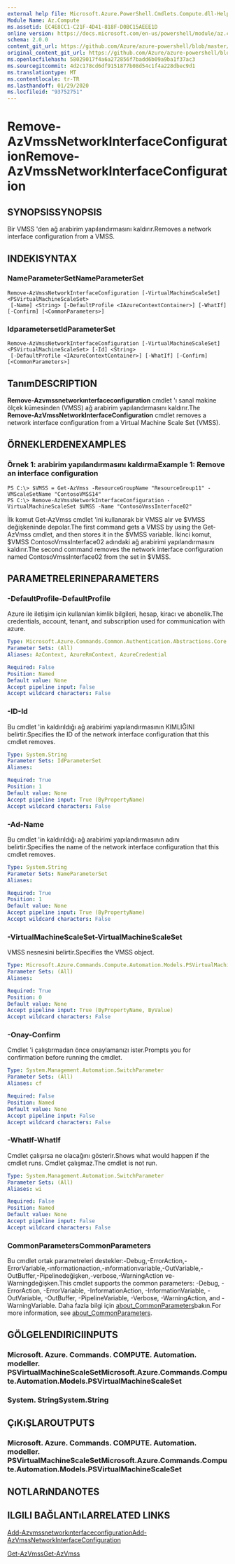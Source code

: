 ```yaml
---
external help file: Microsoft.Azure.PowerShell.Cmdlets.Compute.dll-Help.xml
Module Name: Az.Compute
ms.assetid: EC4E8CC1-C21F-4D41-818F-D0BC15AEEE1D
online version: https://docs.microsoft.com/en-us/powershell/module/az.compute/remove-azvmssnetworkinterfaceconfiguration
schema: 2.0.0
content_git_url: https://github.com/Azure/azure-powershell/blob/master/src/Compute/Compute/help/Remove-AzVmssNetworkInterfaceConfiguration.md
original_content_git_url: https://github.com/Azure/azure-powershell/blob/master/src/Compute/Compute/help/Remove-AzVmssNetworkInterfaceConfiguration.md
ms.openlocfilehash: 58029017f4a6a272856f7badd6b09a9ba1f37ac3
ms.sourcegitcommit: 4d2c178cd6df9151877b08d54c1f4a228dbec9d1
ms.translationtype: MT
ms.contentlocale: tr-TR
ms.lasthandoff: 01/29/2020
ms.locfileid: "93752751"
---
```

# <span data-ttu-id="dac0c-101">Remove-AzVmssNetworkInterfaceConfiguration</span><span class="sxs-lookup"><span data-stu-id="dac0c-101">Remove-AzVmssNetworkInterfaceConfiguration</span></span>

## <span data-ttu-id="dac0c-102">SYNOPSIS</span><span class="sxs-lookup"><span data-stu-id="dac0c-102">SYNOPSIS</span></span>
<span data-ttu-id="dac0c-103">Bir VMSS 'den ağ arabirim yapılandırmasını kaldırır.</span><span class="sxs-lookup"><span data-stu-id="dac0c-103">Removes a network interface configuration from a VMSS.</span></span>

## <span data-ttu-id="dac0c-104">INDEKI</span><span class="sxs-lookup"><span data-stu-id="dac0c-104">SYNTAX</span></span>

### <span data-ttu-id="dac0c-105">NameParameterSet</span><span class="sxs-lookup"><span data-stu-id="dac0c-105">NameParameterSet</span></span>
```
Remove-AzVmssNetworkInterfaceConfiguration [-VirtualMachineScaleSet] <PSVirtualMachineScaleSet>
 [-Name] <String> [-DefaultProfile <IAzureContextContainer>] [-WhatIf] [-Confirm] [<CommonParameters>]
```

### <span data-ttu-id="dac0c-106">Idparameterset</span><span class="sxs-lookup"><span data-stu-id="dac0c-106">IdParameterSet</span></span>
```
Remove-AzVmssNetworkInterfaceConfiguration [-VirtualMachineScaleSet] <PSVirtualMachineScaleSet> [-Id] <String>
 [-DefaultProfile <IAzureContextContainer>] [-WhatIf] [-Confirm] [<CommonParameters>]
```

## <span data-ttu-id="dac0c-107">Tanım</span><span class="sxs-lookup"><span data-stu-id="dac0c-107">DESCRIPTION</span></span>
<span data-ttu-id="dac0c-108">**Remove-Azvmssnetworkınterfaceconfiguration** cmdlet 'ı sanal makine ölçek kümesinden (VMSS) ağ arabirim yapılandırmasını kaldırır.</span><span class="sxs-lookup"><span data-stu-id="dac0c-108">The **Remove-AzVmssNetworkInterfaceConfiguration** cmdlet removes a network interface configuration from a Virtual Machine Scale Set (VMSS).</span></span>

## <span data-ttu-id="dac0c-109">ÖRNEKLERDEN</span><span class="sxs-lookup"><span data-stu-id="dac0c-109">EXAMPLES</span></span>

### <span data-ttu-id="dac0c-110">Örnek 1: arabirim yapılandırmasını kaldırma</span><span class="sxs-lookup"><span data-stu-id="dac0c-110">Example 1: Remove an interface configuration</span></span>
```
PS C:\> $VMSS = Get-AzVmss -ResourceGroupName "ResourceGroup11" -VMScaleSetName "ContosoVMSS14"
PS C:\> Remove-AzVmssNetworkInterfaceConfiguration -VirtualMachineScaleSet $VMSS -Name "ContosoVmssInterface02"
```

<span data-ttu-id="dac0c-111">İlk komut Get-AzVmss cmdlet 'ini kullanarak bir VMSS alır ve $VMSS değişkeninde depolar.</span><span class="sxs-lookup"><span data-stu-id="dac0c-111">The first command gets a VMSS by using the Get-AzVmss cmdlet, and then stores it in the $VMSS variable.</span></span>
<span data-ttu-id="dac0c-112">İkinci komut, $VMSS ContosoVmssInterface02 adındaki ağ arabirimi yapılandırmasını kaldırır.</span><span class="sxs-lookup"><span data-stu-id="dac0c-112">The second command removes the network interface configuration named ContosoVmssInterface02 from the set in $VMSS.</span></span>

## <span data-ttu-id="dac0c-113">PARAMETRELERINE</span><span class="sxs-lookup"><span data-stu-id="dac0c-113">PARAMETERS</span></span>

### <span data-ttu-id="dac0c-114">-DefaultProfile</span><span class="sxs-lookup"><span data-stu-id="dac0c-114">-DefaultProfile</span></span>
<span data-ttu-id="dac0c-115">Azure ile iletişim için kullanılan kimlik bilgileri, hesap, kiracı ve abonelik.</span><span class="sxs-lookup"><span data-stu-id="dac0c-115">The credentials, account, tenant, and subscription used for communication with azure.</span></span>

```yaml
Type: Microsoft.Azure.Commands.Common.Authentication.Abstractions.Core.IAzureContextContainer
Parameter Sets: (All)
Aliases: AzContext, AzureRmContext, AzureCredential

Required: False
Position: Named
Default value: None
Accept pipeline input: False
Accept wildcard characters: False
```

### <span data-ttu-id="dac0c-116">-ID</span><span class="sxs-lookup"><span data-stu-id="dac0c-116">-Id</span></span>
<span data-ttu-id="dac0c-117">Bu cmdlet 'in kaldırıldığı ağ arabirimi yapılandırmasının KIMLIĞINI belirtir.</span><span class="sxs-lookup"><span data-stu-id="dac0c-117">Specifies the ID of the network interface configuration that this cmdlet removes.</span></span>

```yaml
Type: System.String
Parameter Sets: IdParameterSet
Aliases:

Required: True
Position: 1
Default value: None
Accept pipeline input: True (ByPropertyName)
Accept wildcard characters: False
```

### <span data-ttu-id="dac0c-118">-Ad</span><span class="sxs-lookup"><span data-stu-id="dac0c-118">-Name</span></span>
<span data-ttu-id="dac0c-119">Bu cmdlet 'in kaldırıldığı ağ arabirimi yapılandırmasının adını belirtir.</span><span class="sxs-lookup"><span data-stu-id="dac0c-119">Specifies the name of the network interface configuration that this cmdlet removes.</span></span>

```yaml
Type: System.String
Parameter Sets: NameParameterSet
Aliases:

Required: True
Position: 1
Default value: None
Accept pipeline input: True (ByPropertyName)
Accept wildcard characters: False
```

### <span data-ttu-id="dac0c-120">-VirtualMachineScaleSet</span><span class="sxs-lookup"><span data-stu-id="dac0c-120">-VirtualMachineScaleSet</span></span>
<span data-ttu-id="dac0c-121">VMSS nesnesini belirtir.</span><span class="sxs-lookup"><span data-stu-id="dac0c-121">Specifies the VMSS object.</span></span>

```yaml
Type: Microsoft.Azure.Commands.Compute.Automation.Models.PSVirtualMachineScaleSet
Parameter Sets: (All)
Aliases:

Required: True
Position: 0
Default value: None
Accept pipeline input: True (ByPropertyName, ByValue)
Accept wildcard characters: False
```

### <span data-ttu-id="dac0c-122">-Onay</span><span class="sxs-lookup"><span data-stu-id="dac0c-122">-Confirm</span></span>
<span data-ttu-id="dac0c-123">Cmdlet 'i çalıştırmadan önce onaylamanızı ister.</span><span class="sxs-lookup"><span data-stu-id="dac0c-123">Prompts you for confirmation before running the cmdlet.</span></span>

```yaml
Type: System.Management.Automation.SwitchParameter
Parameter Sets: (All)
Aliases: cf

Required: False
Position: Named
Default value: None
Accept pipeline input: False
Accept wildcard characters: False
```

### <span data-ttu-id="dac0c-124">-WhatIf</span><span class="sxs-lookup"><span data-stu-id="dac0c-124">-WhatIf</span></span>
<span data-ttu-id="dac0c-125">Cmdlet çalışırsa ne olacağını gösterir.</span><span class="sxs-lookup"><span data-stu-id="dac0c-125">Shows what would happen if the cmdlet runs.</span></span> <span data-ttu-id="dac0c-126">Cmdlet çalışmaz.</span><span class="sxs-lookup"><span data-stu-id="dac0c-126">The cmdlet is not run.</span></span>

```yaml
Type: System.Management.Automation.SwitchParameter
Parameter Sets: (All)
Aliases: wi

Required: False
Position: Named
Default value: None
Accept pipeline input: False
Accept wildcard characters: False
```

### <span data-ttu-id="dac0c-127">CommonParameters</span><span class="sxs-lookup"><span data-stu-id="dac0c-127">CommonParameters</span></span>
<span data-ttu-id="dac0c-128">Bu cmdlet ortak parametreleri destekler:-Debug,-ErrorAction,-ErrorVariable,-ınformationaction,-ınformationvariable,-OutVariable,-OutBuffer,-Pipelinedeğişken,-verbose,-WarningAction ve-Warningdeğişken.</span><span class="sxs-lookup"><span data-stu-id="dac0c-128">This cmdlet supports the common parameters: -Debug, -ErrorAction, -ErrorVariable, -InformationAction, -InformationVariable, -OutVariable, -OutBuffer, -PipelineVariable, -Verbose, -WarningAction, and -WarningVariable.</span></span> <span data-ttu-id="dac0c-129">Daha fazla bilgi için [about_CommonParameters](https://go.microsoft.com/fwlink/?LinkID=113216)bakın.</span><span class="sxs-lookup"><span data-stu-id="dac0c-129">For more information, see [about_CommonParameters](https://go.microsoft.com/fwlink/?LinkID=113216).</span></span>

## <span data-ttu-id="dac0c-130">GÖLGELENDIRICI</span><span class="sxs-lookup"><span data-stu-id="dac0c-130">INPUTS</span></span>

### <span data-ttu-id="dac0c-131">Microsoft. Azure. Commands. COMPUTE. Automation. modeller. PSVirtualMachineScaleSet</span><span class="sxs-lookup"><span data-stu-id="dac0c-131">Microsoft.Azure.Commands.Compute.Automation.Models.PSVirtualMachineScaleSet</span></span>

### <span data-ttu-id="dac0c-132">System. String</span><span class="sxs-lookup"><span data-stu-id="dac0c-132">System.String</span></span>

## <span data-ttu-id="dac0c-133">ÇıKıŞLAR</span><span class="sxs-lookup"><span data-stu-id="dac0c-133">OUTPUTS</span></span>

### <span data-ttu-id="dac0c-134">Microsoft. Azure. Commands. COMPUTE. Automation. modeller. PSVirtualMachineScaleSet</span><span class="sxs-lookup"><span data-stu-id="dac0c-134">Microsoft.Azure.Commands.Compute.Automation.Models.PSVirtualMachineScaleSet</span></span>

## <span data-ttu-id="dac0c-135">NOTLARıNDA</span><span class="sxs-lookup"><span data-stu-id="dac0c-135">NOTES</span></span>

## <span data-ttu-id="dac0c-136">ILGILI BAĞLANTıLAR</span><span class="sxs-lookup"><span data-stu-id="dac0c-136">RELATED LINKS</span></span>

[<span data-ttu-id="dac0c-137">Add-Azvmssnetworkınterfaceconfiguration</span><span class="sxs-lookup"><span data-stu-id="dac0c-137">Add-AzVmssNetworkInterfaceConfiguration</span></span>](./Add-AzVmssNetworkInterfaceConfiguration.md)

[<span data-ttu-id="dac0c-138">Get-AzVmss</span><span class="sxs-lookup"><span data-stu-id="dac0c-138">Get-AzVmss</span></span>](./Get-AzVmss.md)


